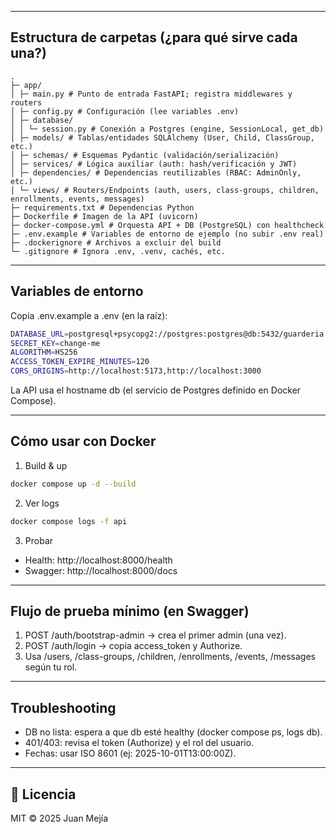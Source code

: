 
---

## Estructura de carpetas (¿para qué sirve cada una?)

```
.
├─ app/
│ ├─ main.py # Punto de entrada FastAPI; registra middlewares y routers
│ ├─ config.py # Configuración (lee variables .env)
│ ├─ database/
│ │ └─ session.py # Conexión a Postgres (engine, SessionLocal, get_db)
│ ├─ models/ # Tablas/entidades SQLAlchemy (User, Child, ClassGroup, etc.)
│ ├─ schemas/ # Esquemas Pydantic (validación/serialización)
│ ├─ services/ # Lógica auxiliar (auth: hash/verificación y JWT)
│ ├─ dependencies/ # Dependencias reutilizables (RBAC: AdminOnly, etc.)
│ └─ views/ # Routers/Endpoints (auth, users, class-groups, children, enrollments, events, messages)
├─ requirements.txt # Dependencias Python
├─ Dockerfile # Imagen de la API (uvicorn)
├─ docker-compose.yml # Orquesta API + DB (PostgreSQL) con healthcheck
├─ .env.example # Variables de entorno de ejemplo (no subir .env real)
├─ .dockerignore # Archivos a excluir del build
└─ .gitignore # Ignora .env, .venv, cachés, etc.
```

---

## Variables de entorno
Copia .env.example a .env (en la raíz):

```bash
DATABASE_URL=postgresql+psycopg2://postgres:postgres@db:5432/guarderia
SECRET_KEY=change-me
ALGORITHM=HS256
ACCESS_TOKEN_EXPIRE_MINUTES=120
CORS_ORIGINS=http://localhost:5173,http://localhost:3000
```
La API usa el hostname db (el servicio de Postgres definido en Docker Compose).

---

## Cómo usar con Docker

1. Build & up
```bash
docker compose up -d --build
```
2. Ver logs
```bash
docker compose logs -f api
```
3. Probar
- Health: http://localhost:8000/health
- Swagger: http://localhost:8000/docs

---

## Flujo de prueba mínimo (en Swagger)

1. POST /auth/bootstrap-admin → crea el primer admin (una vez).
2. POST /auth/login → copia access_token y Authorize.
3. Usa /users, /class-groups, /children, /enrollments, /events, /messages según tu rol.

---

## Troubleshooting

- DB no lista: espera a que db esté healthy (docker compose ps, logs db).
- 401/403: revisa el token (Authorize) y el rol del usuario.
- Fechas: usar ISO 8601 (ej: 2025-10-01T13:00:00Z).

---

## 📄 Licencia

MIT © 2025 Juan Mejía
